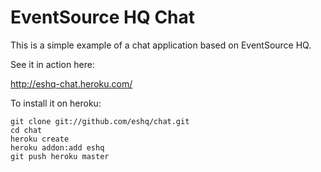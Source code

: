 EventSource HQ Chat
===================

This is a simple example of a chat application based on EventSource HQ.

See it in action here:

http://eshq-chat.heroku.com/

To install it on heroku:

    git clone git://github.com/eshq/chat.git
    cd chat
    heroku create
    heroku addon:add eshq
    git push heroku master
